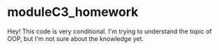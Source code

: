 # moduleC3_homework


Hey! This code is very conditional. I'm trying to understand the topic of OOP, but I'm not sure about the knowledge yet.
